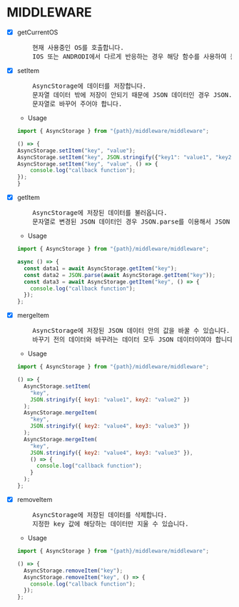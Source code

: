 # MIDDLEWARE

- [x] getCurrentOS

  <pre>
      현재 사용중인 OS를 호출합니다.
      IOS 또는 ANDRODI에서 다르게 반응하는 경우 해당 함수를 사용하여 분기처리를 추천합니다.
  </pre>

- [x] setItem

  <pre>
      AsyncStorage에 데이터를 저장합니다.
      문자열 데이터 밖에 저장이 안되기 때문에 JSON 데이터인 경우 JSON.stringify를 이용해서 
      문자열로 바꾸어 주어야 합니다.
  </pre>

  - Usage

  ```js
  import { AsyncStorage } from "{path}/middleware/middleware";

  () => {
  AsyncStorage.setItem("key", "value");
  AsyncStorage.setItem("key", JSON.stringify({"key1": "value1", "key2": "value2"});
  AsyncStorage.setItem("key", "value", () => {
      console.log("callback function");
  });
  }
  ```

- [x] getItem

  <pre>
      AsyncStorage에 저장된 데이터를 불러옵니다.
      문자열로 변경된 JSON 데이터인 경우 JSON.parse를 이용해서 JSON 형태로 다시 바꾸어 주어야 합니다.
  </pre>

  - Usage

  ```js
  import { AsyncStorage } from "{path}/middleware/middleware";

  async () => {
    const data1 = await AsyncStorage.getItem("key");
    const data2 = JSON.parse(await AsyncStorage.getItem("key"));
    const data3 = await AsyncStorage.getItem("key", () => {
      console.log("callback function");
    });
  };
  ```

- [x] mergeItem

  <pre>
      AsyncStorage에 저장된 JSON 데이터 안의 값을 바꿀 수 있습니다.
      바꾸기 전의 데이터와 바꾸려는 데이터 모두 JSON 데이터이여야 합니다.
  </pre>

  - Usage

  ```js
  import { AsyncStorage } from "{path}/middleware/middleware";

  () => {
    AsyncStorage.setItem(
      "key",
      JSON.stringify({ key1: "value1", key2: "value2" })
    );
    AsyncStorage.mergeItem(
      "key",
      JSON.stringify({ key2: "value4", key3: "value3" })
    );
    AsyncStorage.mergeItem(
      "key",
      JSON.stringify({ key2: "value4", key3: "value3" }),
      () => {
        console.log("callback function");
      }
    );
  };
  ```

- [x] removeItem

  <pre>
      AsyncStorage에 저장된 데이터를 삭제합니다.
      지정한 key 값에 해당하는 데이터만 지울 수 있습니다.
  </pre>

  - Usage

  ```js
  import { AsyncStorage } from "{path}/middleware/middleware";

  () => {
    AsyncStorage.removeItem("key");
    AsyncStorage.removeItem("key", () => {
      console.log("callback function");
    });
  };
  ```
